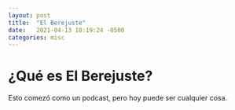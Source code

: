 ```yaml
---
layout: post
title:  "El Berejuste"
date:   2021-04-13 18:19:24 -0500
categories: misc
---
```

# ¿Qué es El Berejuste?

Esto comezó como un podcast, pero hoy puede ser cualquier cosa.